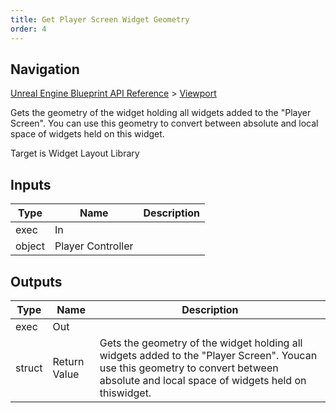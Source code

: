 ```yaml
---
title: Get Player Screen Widget Geometry
order: 4
---
```

## Navigation

[Unreal Engine Blueprint API Reference](https://dev.epicgames.com/documentation/en-us/unreal-engine/BlueprintAPI) > [Viewport](https://dev.epicgames.com/documentation/en-us/unreal-engine/BlueprintAPI/Viewport)

Gets the geometry of the widget holding all widgets added to the "Player Screen". You
can use this geometry to convert between absolute and local space of widgets held on this
widget.

Target is Widget Layout Library

## Inputs

| Type | Name | Description |
| --- | --- | --- |
| exec | In |  |
| object | Player Controller |  |

## Outputs

| Type | Name | Description |
| --- | --- | --- |
| exec | Out |  |
| struct | Return Value | Gets the geometry of the widget holding all widgets added to the "Player Screen". Youcan use this geometry to convert between absolute and local space of widgets held on thiswidget. |
